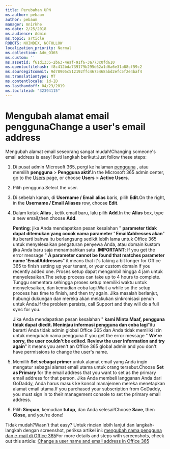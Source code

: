 ```yaml
---
title: Perubahan UPN
ms.author: pebaum
author: pebaum
manager: mnirkhe
ms.date: 2/25/2018
ms.audience: Admin
ms.topic: article
ROBOTS: NOINDEX, NOFOLLOW
localization_priority: Normal
ms.collection: Adm_O365
ms.custom: ''
ms.assetid: f61d1335-2b63-4eaf-91f6-3a773c0fd610
ms.openlocfilehash: f8c412bda739179b295d62a1d6a6e31a88cf59c2
ms.sourcegitcommit: 9d78905c512192ffc4675468abd2efc5f2e4baf4
ms.translationtype: MT
ms.contentlocale: id-ID
ms.lasthandoff: 04/23/2019
ms.locfileid: "32394115"
---
```

# <a name="change-a-users-email-address"></a><span data-ttu-id="4cadf-102">Mengubah alamat email pengguna</span><span class="sxs-lookup"><span data-stu-id="4cadf-102">Change a user's email address</span></span>

<span data-ttu-id="4cadf-103">Mengubah alamat email seseorang sangat mudah!</span><span class="sxs-lookup"><span data-stu-id="4cadf-103">Changing someone's email address is easy!</span></span> <span data-ttu-id="4cadf-104">Ikuti langkah berikut:</span><span class="sxs-lookup"><span data-stu-id="4cadf-104">Just follow these steps:</span></span>
  
1. <span data-ttu-id="4cadf-105">Di pusat admin Microsoft 365, pergi ke halaman [pengguna](https://go.microsoft.com/fwlink/p/?linkid=834822) , atau memilih **pengguna** \> **Pengguna aktif**.</span><span class="sxs-lookup"><span data-stu-id="4cadf-105">In the Microsoft 365 admin center, go to the [Users](https://go.microsoft.com/fwlink/p/?linkid=834822) page, or choose **Users** \> **Active Users**.</span></span>
    
2. <span data-ttu-id="4cadf-106">Pilih pengguna.</span><span class="sxs-lookup"><span data-stu-id="4cadf-106">Select the user.</span></span>
    
3. <span data-ttu-id="4cadf-107">Di sebelah kanan, di **Username / Email alias** baris, pilih **Edit**.</span><span class="sxs-lookup"><span data-stu-id="4cadf-107">On the right, in the **Username / Email Aliases** row, choose **Edit**.</span></span>
    
4. <span data-ttu-id="4cadf-108">Dalam kotak **Alias** , ketik email baru, lalu pilih **Add**.</span><span class="sxs-lookup"><span data-stu-id="4cadf-108">In the **Alias** box, type a new email,then choose **Add**.</span></span>
    
    <span data-ttu-id="4cadf-109">**Penting**: jika Anda mendapatkan pesan kesalahan " **parameter tidak dapat ditemukan yang cocok nama parameter ' EmailAddresses akan**" itu berarti bahwa itu berlangsung sedikit lebih lama untuk Office 365 untuk menyelesaikan pengaturan penyewa Anda, atau domain kustom jika Anda baru saja menambahkan satu .</span><span class="sxs-lookup"><span data-stu-id="4cadf-109">**IMPORTANT**: If you get the error message " **A parameter cannot be found that matches parameter name 'EmailAddresses**" it means that it's taking a bit longer for Office 365 to finish setting up your tenant, or your custom domain if you recently added one.</span></span> <span data-ttu-id="4cadf-110">Proses setup dapat mengambil hingga 4 jam untuk menyelesaikan.</span><span class="sxs-lookup"><span data-stu-id="4cadf-110">The setup process can take up to 4 hours to complete.</span></span> <span data-ttu-id="4cadf-111">Tunggu sementara sehingga proses setup memiliki waktu untuk menyelesaikan, dan kemudian coba lagi.</span><span class="sxs-lookup"><span data-stu-id="4cadf-111">Wait a while so the setup process has time to finish, and then try again.</span></span> <span data-ttu-id="4cadf-112">Jika masalah berlanjut, hubungi dukungan dan mereka akan melakukan sinkronisasi penuh untuk Anda.</span><span class="sxs-lookup"><span data-stu-id="4cadf-112">If the problem persists, call Support and they will do a full sync for you.</span></span>
    
    <span data-ttu-id="4cadf-113">Jika Anda mendapatkan pesan kesalahan " **kami Minta Maaf, pengguna tidak dapat diedit. Meninjau informasi pengguna dan coba lagi**"itu berarti Anda tidak admin global Office 365 dan Anda tidak memiliki izin untuk mengubah nama pengguna.</span><span class="sxs-lookup"><span data-stu-id="4cadf-113">If you get the error message " **We're sorry, the user couldn't be edited. Review the user information and try again**" it means you aren't an Office 365 global admin and you don't have permissions to change the user's name.</span></span>
    
5. <span data-ttu-id="4cadf-114">Memilih **Set sebagai primer** untuk alamat email yang Anda ingin mengatur sebagai alamat email utama untuk orang tersebut.</span><span class="sxs-lookup"><span data-stu-id="4cadf-114">Choose **Set as Primary** for the email address that you want to set as the primary email address for that person.</span></span> <span data-ttu-id="4cadf-115">Jika Anda membeli langganan Anda dari GoDaddy, Anda harus masuk ke konsol manajemen mereka menetapkan alamat email utama.</span><span class="sxs-lookup"><span data-stu-id="4cadf-115">If you purchased your subscription from GoDaddy, you must sign in to their management console to set the primary email address.</span></span> 
    
6. <span data-ttu-id="4cadf-116">Pilih **Simpan**, kemudian **tutup**, dan Anda selesai!</span><span class="sxs-lookup"><span data-stu-id="4cadf-116">Choose **Save**, then **Close**, and you're done!</span></span>
    
<span data-ttu-id="4cadf-117">Tidak mudah?</span><span class="sxs-lookup"><span data-stu-id="4cadf-117">Wasn't that easy?</span></span> <span data-ttu-id="4cadf-118">Untuk rincian lebih lanjut dan langkah-langkah dengan screenshot, periksa artikel ini: [mengubah nama pengguna dan e-mail di Office 365](https://support.office.com/article/Change-a-user-name-and-email-address-in-Office-365-fb5ac074-e203-4e1f-9843-b9d1a3e03297.aspx)</span><span class="sxs-lookup"><span data-stu-id="4cadf-118">For more details and steps with screenshots, check out this article: [Change a user name and email address in Office 365](https://support.office.com/article/Change-a-user-name-and-email-address-in-Office-365-fb5ac074-e203-4e1f-9843-b9d1a3e03297.aspx)</span></span>
  

